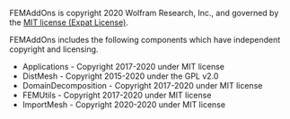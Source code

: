 
FEMAddOns is copyright 2020 Wolfram Research, Inc., and governed by the [MIT license (Expat License)](https://opensource.org/licenses/MIT).

FEMAddOns includes the following components which have independent copyright and
licensing.

* Applications			- Copyright 2017-2020	under MIT license
* DistMesh 				- Copyright 2015-2020 	under the GPL v2.0 
* DomainDecomposition	- Copyright 2017-2020	under MIT license
* FEMUtils				- Copyright 2017-2020	under MIT license
* ImportMesh			- Copyright 2020-2020	under MIT license

